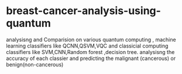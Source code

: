 # breast-cancer-analysis-using-quantum
analysisng and Comparision on various quantum computing , machine learning classifiers like QCNN,QSVM,VQC and classicial   computing classifiers like SVM,CNN,Random forest ,decision tree. analysisng the accuracy of each classier and predicting the malignant (cancerous) or benign(non-cancerous)
